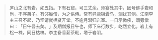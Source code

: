 
> 庐山之北有岩，如五指。下有石窟，可三丈余。师宴处其中，因号佛手岩和尚，不序弟子。有邻庵僧，为之供侍。常有异鹿锦囊鸟，驯扰其侧。江南李主三召不起，乃坚请就栖贤开堂。不逾月潜归岩室。一日示微疾，谓旁僧曰：​「日午吾去矣。​」及期僧报日午也，师下床行数步，屹然立化。岩上有松一株，同日枯槁。李主备香薪茶毗，塔于岩阴。
